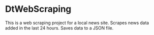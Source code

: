 # DtWebScraping
This is a web scraping project for a local news site.
Scrapes news data added in the last 24 hours.
Saves data to a JSON file.

